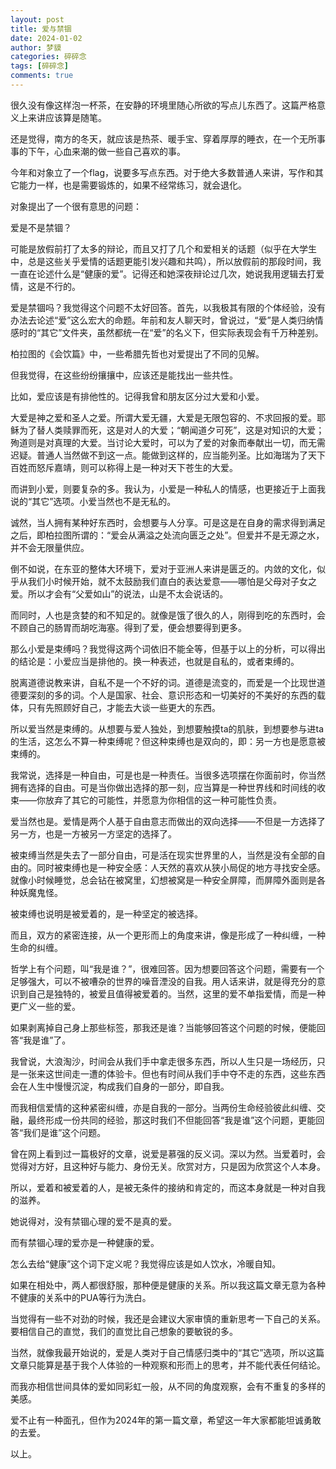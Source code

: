 ```yaml
---
layout: post
title: 爱与禁锢
date: 2024-01-02
author: 梦貘
categories: 碎碎念
tags: [碎碎念]
comments: true
---
```


很久没有像这样泡一杯茶，在安静的环境里随心所欲的写点儿东西了。这篇严格意义上来讲应该算是随笔。

还是觉得，南方的冬天，就应该是热茶、暖手宝、穿着厚厚的睡衣，在一个无所事事的下午，心血来潮的做一些自己喜欢的事。

今年和对象立了一个flag，说要多写点东西。对于绝大多数普通人来讲，写作和其它能力一样，也是需要锻炼的，如果不经常练习，就会退化。

对象提出了一个很有意思的问题：

爱是不是禁锢？

可能是放假前打了太多的辩论，而且又打了几个和爱相关的话题（似乎在大学生中，总是这些关乎爱情的话题更能引发兴趣和共鸣），所以放假前的那段时间，我一直在论述什么是“健康的爱”。记得还和她深夜辩论过几次，她说我用逻辑去打爱情，这是不行的。

爱是禁锢吗？我觉得这个问题不太好回答。首先，以我极其有限的个体经验，没有办法去论述“爱”这么宏大的命题。年前和友人聊天时，曾说过，“爱”是人类归纳情感时的“其它”文件夹，虽然都统一在“爱”的名义下，但实际表现会有千万种差别。

柏拉图的《会饮篇》中，一些希腊先哲也对爱提出了不同的见解。

但我觉得，在这些纷纷攘攘中，应该还是能找出一些共性。

比如，爱应该是有排他性的。记得我曾和朋友区分过大爱和小爱。

大爱是神之爱和圣人之爱。所谓大爱无疆，大爱是无限包容的、不求回报的爱。耶稣为了替人类赎罪而死，这是对人的大爱；“朝闻道夕可死”，这是对知识的大爱；殉道则是对真理的大爱。当讨论大爱时，可以为了爱的对象而奉献出一切，而无需迟疑。普通人当然做不到这一点。能做到这样的，应当能列圣。比如海瑞为了天下百姓而怒斥嘉靖，则可以称得上是一种对天下苍生的大爱。

而讲到小爱，则要复杂的多。我认为，小爱是一种私人的情感，也更接近于上面我说的“其它”选项。小爱当然也不是无私的。

诚然，当人拥有某种好东西时，会想要与人分享。可是这是在自身的需求得到满足之后，即柏拉图所谓的：“爱会从满溢之处流向匮乏之处”。但爱并不是无源之水，并不会无限量供应。

倒不如说，在东亚的整体大环境下，爱对于亚洲人来讲是匮乏的。内敛的文化，似乎从我们小时候开始，就不太鼓励我们直白的表达爱意——哪怕是父母对子女之爱。所以才会有“父爱如山”的说法，山是不太会说话的。

而同时，人也是贪婪的和不知足的。就像是饿了很久的人，刚得到吃的东西时，会不顾自己的肠胃而胡吃海塞。得到了爱，便会想要得到更多。

那么小爱是束缚吗？我觉得这两个词依旧不能全等，但基于以上的分析，可以得出的结论是：小爱应当是排他的。换一种表述，也就是自私的，或者束缚的。

脱离道德说教来讲，自私不是一个不好的词。道德是流变的，而爱是一个比现世道德要深刻的多的词。个人是国家、社会、意识形态和一切美好的不美好的东西的载体，只有先照顾好自己，才能去大谈一些更大的东西。

所以爱当然是束缚的。从想要与爱人独处，到想要触摸ta的肌肤，到想要参与进ta的生活，这怎么不算一种束缚呢？但这种束缚也是双向的，即：另一方也是愿意被束缚的。

我常说，选择是一种自由，可是也是一种责任。当很多选项摆在你面前时，你当然拥有选择的自由。可是当你做出选择的那一刻，应当算是一种世界线和时间线的收束——你放弃了其它的可能性，并愿意为你相信的这一种可能性负责。

爱当然也是。爱情是两个人基于自由意志而做出的双向选择——不但是一方选择了另一方，也是一方被另一方坚定的选择了。

被束缚当然是失去了一部分自由，可是活在现实世界里的人，当然是没有全部的自由的。同时被束缚也是一种安全感：人天然的喜欢从狭小局促的地方寻找安全感。就像小时候睡觉，总会钻在被窝里，幻想被窝是一种安全屏障，而屏障外面则是各种妖魔鬼怪。

被束缚也说明是被爱着的，是一种坚定的被选择。

而且，双方的紧密连接，从一个更形而上的角度来讲，像是形成了一种纠缠，一种生命的纠缠。

哲学上有个问题，叫“我是谁？”，很难回答。因为想要回答这个问题，需要有一个足够强大，可以不被嘈杂的世界的噪音湮没的自我。用人话来讲，就是得充分的意识到自己是独特的，被爱且值得被爱着的。当然，这里的爱不单指爱情，而是一种更广义一些的爱。

如果剥离掉自己身上那些标签，那我还是谁？当能够回答这个问题的时候，便能回答“我是谁”了。

我曾说，大浪淘沙，时间会从我们手中拿走很多东西，所以人生只是一场经历，只是一张来这世间走一遭的体验卡。但也有时间从我们手中夺不走的东西，这些东西会在人生中慢慢沉淀，构成我们自身的一部分，即自我。

而我相信爱情的这种紧密纠缠，亦是自我的一部分。当两份生命经验彼此纠缠、交融，最终形成一份共同的经验，那这时我们不但能回答“我是谁”这个问题，更能回答“我们是谁”这个问题。

曾在网上看到过一篇极好的文章，说爱是慕强的反义词。深以为然。当爱着时，会觉得对方好，且这种好与能力、身份无关。欣赏对方，只是因为欣赏这个人本身。

所以，爱着和被爱着的人，是被无条件的接纳和肯定的，而这本身就是一种对自我的滋养。

她说得对，没有禁锢心理的爱不是真的爱。

而有禁锢心理的爱亦是一种健康的爱。

怎么去给“健康”这个词下定义呢？我觉得应该是如人饮水，冷暖自知。

如果在相处中，两人都很舒服，那种便是健康的关系。所以我这篇文章无意为各种不健康的关系中的PUA等行为洗白。

当觉得有一些不对劲的时候，我还是会建议大家审慎的重新思考一下自己的关系。要相信自己的直觉，我们的直觉比自己想象的要敏锐的多。

当然，就像我最开始说的，爱是人类对于自己情感归类中的“其它”选项，所以这篇文章只能算是基于我个人体验的一种观察和形而上的思考，并不能代表任何结论。

而我亦相信世间具体的爱如同彩虹一般，从不同的角度观察，会有不重复的多样的美感。

爱不止有一种面孔，但作为2024年的第一篇文章，希望这一年大家都能坦诚勇敢的去爱。

以上。